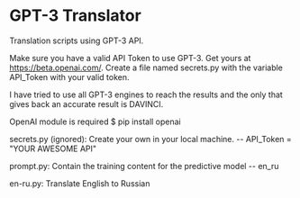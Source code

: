 # GPT-3 Translator
Translation scripts using GPT-3 API.

Make sure you have a valid API Token to use GPT-3. Get yours at https://beta.openai.com/.
Create a file named secrets.py with the variable API_Token with your valid token.

I have tried to use all GPT-3 engines to reach the results and the only that gives back an accurate result is DAVINCI.

OpenAI module is required
$ pip install openai

secrets.py (ignored): Create your own in your local machine.
  -- API_Token = "YOUR AWESOME API"

prompt.py: Contain the training content for the predictive model
  -- en_ru

en-ru.py: Translate English to Russian
